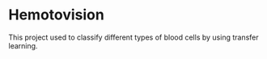 # Hemotovision
This project used to classify different types of blood cells by using transfer learning.
